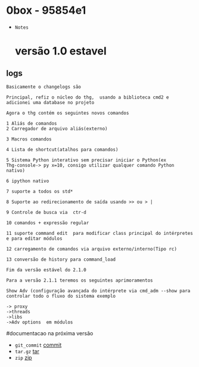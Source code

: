 # 0box - 95854e1
* `Notes`
    # versão 1.0 estavel
## logs
```
Basicamente o changelogs são 

Principal, refiz o núcleo do thg,  usando a biblioteca cmd2 e adicionei uma database no projeto

Agora o thg contém os seguintes novos comandos

1 Aliás de comandos 
2 Carregador de arquivo aliás(externo)

3 Macros comandos

4 Lista de shortcut(atalhos para comandos)

5 Sistema Python interativo sem precisar iniciar o Python(ex
Thg-console-> py x=10, consigo utilizar qualquer comando Python nativo) 

6 ipython nativo

7 suporte a todos os std*

8 Suporte ao redirecionamento de saída usando >> ou > |

9 Controle de busca via  ctr-d

10 comandos + expressão regular

11 suporte command edit  para modificar class principal do intérpretes e para editar módulos

12 carregamento de comandos via arquivo externo/interno(Tipo rc)

13 conversão de history para command_load

Fim da versão estável do 2.1.0

Para a versão 2.1.1 teremos os seguintes aprimoramentos

Show Adv (configuração avançada do intérprete via cmd_adm --show para controlar todo o fluxo do sistema exemplo 

-> proxy 
->threads
->libs 
->Adv options  em módulos

```
#documentacao na próxima versão 
* `git_commit` [commit](https://github.com/darkcode357/thg-framework/commit/95854e19a816bd013a495a66dd0bea2cccc31d43)
* `tar.gz`     [tar](https://github.com/darkcode357/thg-framework/archive/0box.tar.gz)
* `zip`        [zip](https://github.com/darkcode357/thg-framework/archive/0box.zip)
  
    